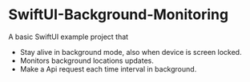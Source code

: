 # SwiftUI-Background-Monitoring

A basic SwiftUI example project that
- Stay alive in background mode, also when device is screen locked.
- Monitors background locations updates.
- Make a Api request each time interval in background.
